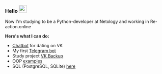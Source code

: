 ### Hello <img src="https://github.com/maryzaria/some-information/blob/main/photo/Hi.gif" width="25px">

Now I'm studying to be a Python-developer at Netology and working in Re-action.online

**Here's what I can do:**
- [Chatbot](https://github.com/maryzaria/VKinder) for dating on VK
- My first [Telegram bot](https://github.com/maryzaria/My-First-Telegram-Bot)
- Study project [VK Backup](https://github.com/maryzaria/VK_Backup)
- OOP [examples](https://github.com/maryzaria/courses/tree/main/OOP)
- SQL (PostgreSQL, SQLite) [here](https://github.com/maryzaria/Netology/tree/main/SQL)
<!--
**maryzaria/maryzaria** is a ✨ _special_ ✨ repository because its `README.md` (this file) appears on your GitHub profile.

Here are some ideas to get you started:

- 🔭 I’m currently working on ...
- 🌱 I’m currently learning ...
- 👯 I’m looking to collaborate on ...
- 🤔 I’m looking for help with ...
- 💬 Ask me about ...
- 📫 How to reach me: ...
- 😄 Pronouns: ...
- ⚡ Fun fact: ...
-->

